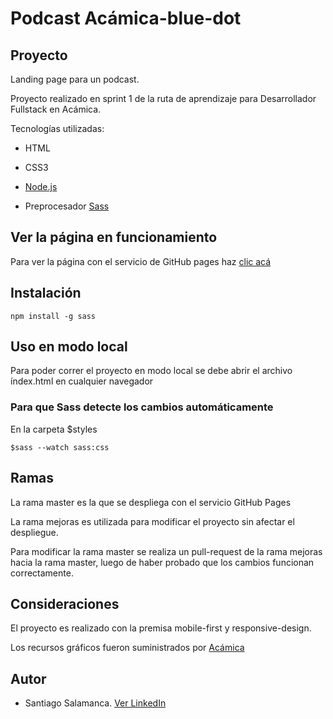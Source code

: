 

# Podcast Acámica-blue-dot

## Proyecto

Landing page para un podcast.

Proyecto realizado en sprint 1 de la ruta de aprendizaje para Desarrollador Fullstack en Acámica.

Tecnologías utilizadas:

* HTML

* CSS3

* [Node.js](https://nodejs.org/es/)

* Preprocesador [Sass](https://sass-lang.com)

## Ver la página en funcionamiento

Para ver la página con el servicio de GitHub pages haz [clic acá](https://salacodigo.github.io/Acamica-Blue-dot/)

## Instalación
```
npm install -g sass
```

## Uso en modo local

Para poder correr el proyecto en modo local se debe abrir el archivo índex.html en cualquier navegador

### Para que Sass detecte los cambios automáticamente

En la carpeta $styles
```
$sass --watch sass:css
```


## Ramas

La rama master es la que se despliega con el servicio GitHub Pages

La rama mejoras es utilizada para modificar el proyecto sin afectar el despliegue.

Para modificar la rama master se realiza un pull-request de la rama mejoras hacia la rama master, luego de haber probado que los cambios funcionan correctamente.

## Consideraciones

El proyecto es realizado con la premisa mobile-first y responsive-design.

Los recursos gráficos fueron suministrados por [Acámica](https://www.acamica.com)

## Autor

* Santiago Salamanca. [Ver LinkedIn](www.linkedin.com/in/icivsantiago
)
